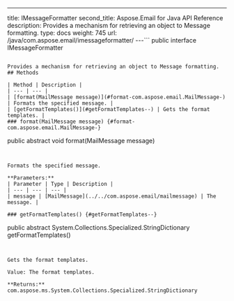 ---
title: IMessageFormatter
second_title: Aspose.Email for Java API Reference
description: Provides a mechanism for retrieving an object to Message formatting.
type: docs
weight: 745
url: /java/com.aspose.email/imessageformatter/
---```
public interface IMessageFormatter
```

Provides a mechanism for retrieving an object to Message formatting.
## Methods

| Method | Description |
| --- | --- |
| [format(MailMessage message)](#format-com.aspose.email.MailMessage-) | Formats the specified message. |
| [getFormatTemplates()](#getFormatTemplates--) | Gets the format templates. |
### format(MailMessage message) {#format-com.aspose.email.MailMessage-}
```
public abstract void format(MailMessage message)
```


Formats the specified message.

**Parameters:**
| Parameter | Type | Description |
| --- | --- | --- |
| message | [MailMessage](../../com.aspose.email/mailmessage) | The message. |

### getFormatTemplates() {#getFormatTemplates--}
```
public abstract System.Collections.Specialized.StringDictionary getFormatTemplates()
```


Gets the format templates.

Value: The format templates.

**Returns:**
com.aspose.ms.System.Collections.Specialized.StringDictionary
